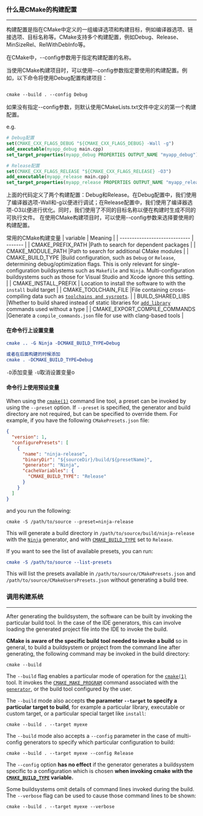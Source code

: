 ### 什么是CMake的构建配置
---
构建配置是指在CMake中定义的一组编译选项和构建目标，例如编译器选项、链接选项、目标名称等。CMake支持多个构建配置，例如Debug、Release、MinSizeRel、RelWithDebInfo等。

在CMake中，--config参数用于指定构建配置的名称。

当使用CMake构建项目时，可以使用--config参数指定要使用的构建配置。例如，以下命令将使用Debug配置构建项目：

```css

cmake --build . --config Debug
```

如果没有指定--config参数，则默认使用CMakeLists.txt文件中定义的第一个构建配置。

e.g.
```cmake
# Debug配置
set(CMAKE_CXX_FLAGS_DEBUG "${CMAKE_CXX_FLAGS_DEBUG} -Wall -g")
add_executable(myapp_debug main.cpp)
set_target_properties(myapp_debug PROPERTIES OUTPUT_NAME "myapp_debug")

# Release配置
set(CMAKE_CXX_FLAGS_RELEASE "${CMAKE_CXX_FLAGS_RELEASE} -O3")
add_executable(myapp_release main.cpp)
set_target_properties(myapp_release PROPERTIES OUTPUT_NAME "myapp_release")
```

上面的代码定义了两个构建配置：Debug和Release。在Debug配置中，我们使用了编译器选项-Wall和-g以便进行调试；在Release配置中，我们使用了编译器选项-O3以便进行优化。同时，我们使用了不同的目标名称以便在构建时生成不同的可执行文件。 在使用CMake构建项目时，可以使用--config参数来选择要使用的构建配置。

常用的CMake构建变量
| variable                      | Meaning |
| ----------------------------- | ------- |
| CMAKE_PREFIX_PATH             |Path to search for dependent packages         | 
| CMAKE_MODULE_PATH             |Path to search for additional CMake modules         |
| CMAKE_BUILD_TYPE              |Build configuration, such as `Debug` or `Release`, determining debug/optimization flags. This is only relevant for single-configuration buildsystems such as `Makefile` and `Ninja`. Multi-configuration buildsystems such as those for Visual Studio and Xcode ignore this setting.         |
| CMAKE_INSTALL_PREFIX          | Location to install the software to with the `install` build target        |
| CMAKE_TOOLCHAIN_FILE          |File containing cross-compiling data such as [`toolchains and sysroots`](https://cmake.org/cmake/help/latest/manual/cmake-toolchains.7.html#manual:cmake-toolchains(7) "(in CMake v3.26.0)").         |
| BUILD_SHARED_LIBS             |Whether to build shared instead of static libraries for [`add_library`](https://cmake.org/cmake/help/latest/command/add_library.html#command:add_library "(in CMake v3.26.0)") commands used without a type         |
| CMAKE_EXPORT_COMPILE_COMMANDS |Generate a `compile_commands.json` file for use with clang-based tools         |

#### 在命令行上设置变量
```cmake
cmake .. -G Ninja -DCMAKE_BUILD_TYPE=Debug

或者在后面构建的时候添加
cmake . -DCMAKE_BUILD_TYPE=Debug
```

`-D`添加变量   `-U`取消设置变量o

#### 命令行上使用预设变量
When using the [`cmake(1)`](https://cmake.org/cmake/help/latest/manual/cmake.1.html#manual:cmake(1) "(in CMake v3.26.0)") command line tool, a preset can be invoked by using the `--preset` option. If `--preset` is specified, the generator and build directory are not required, but can be specified to override them. For example, if you have the following `CMakePresets.json` file:

```json
{
  "version": 1,
  "configurePresets": [
    {
      "name": "ninja-release",
      "binaryDir": "${sourceDir}/build/${presetName}",
      "generator": "Ninja",
      "cacheVariables": {
        "CMAKE_BUILD_TYPE": "Release"
      }
    }
  ]
}
```

and you run the following:
```
cmake -S /path/to/source --preset=ninja-release
```

This will generate a build directory in `/path/to/source/build/ninja-release` with the [`Ninja`](https://cmake.org/cmake/help/latest/generator/Ninja.html#generator:Ninja "(in CMake v3.26.0)") generator, and with [`CMAKE_BUILD_TYPE`](https://cmake.org/cmake/help/latest/variable/CMAKE_BUILD_TYPE.html#variable:CMAKE_BUILD_TYPE "(in CMake v3.26.0)") set to `Release`.

If you want to see the list of available presets, you can run:
```cmake
cmake -S /path/to/source --list-presets
```

This will list the presets available in `/path/to/source/CMakePresets.json` and `/path/to/source/CMakeUsersPresets.json` without generating a build tree.

### 调用构建系统
---
After generating the buildsystem, the software can be built by invoking the particular build tool. In the case of the IDE generators, this can involve loading the generated project file into the IDE to invoke the build.

**CMake is aware of the specific build tool needed to invoke a build** so in general, to build a buildsystem or project from the command line after generating, the following command may be invoked in the build directory:

```
cmake --build
```

The `--build` flag enables a particular mode of operation for the [`cmake(1)`](https://cmake.org/cmake/help/latest/manual/cmake.1.html#manual:cmake(1) "(in CMake v3.26.0)") tool. It invokes the [`CMAKE_MAKE_PROGRAM`](https://cmake.org/cmake/help/latest/variable/CMAKE_MAKE_PROGRAM.html#variable:CMAKE_MAKE_PROGRAM "(in CMake v3.26.0)") command associated with the [`generator`](https://cmake.org/cmake/help/latest/manual/cmake-generators.7.html#manual:cmake-generators(7) "(in CMake v3.26.0)"), or the build tool configured by the user.

The `--build` mode also accepts **the parameter `--target` to specify a particular target to build**, for example a particular library, executable or custom target, or a particular special target like `install`:

```
cmake --build . --target myexe
```

The `--build` mode also accepts a `--config` parameter in the case of multi-config generators to specify which particular configuration to build:

```
cmake --build . --target myexe --config Release
```

The `--config` option **has no effect** if the generator generates a buildsystem specific to a configuration which is chosen **when invoking cmake with the [`CMAKE_BUILD_TYPE`](https://cmake.org/cmake/help/latest/variable/CMAKE_BUILD_TYPE.html#variable:CMAKE_BUILD_TYPE "(in CMake v3.26.0)") variable.**

Some buildsystems omit details of command lines invoked during the build. The `--verbose` flag can be used to cause those command lines to be shown:

```
cmake --build . --target myexe --verbose
```